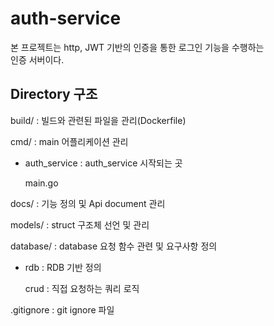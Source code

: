 # auth-service

 본 프로젝트는 http, JWT 기반의 인증을 통한 로그인 기능을 수행하는   
인증 서버이다.   

## Directory 구조

build/ : 빌드와 관련된 파일을 관리(Dockerfile)

cmd/ : main 어플리케이션 관리

- auth_service : auth_service 시작되는 곳
    
    main.go

docs/ : 기능 정의 및 Api document 관리

models/ : struct 구조체 선언 및 관리

database/ : database 요청 함수 관련 및 요구사항 정의

- rdb : RDB 기반 정의

    crud : 직접 요청하는 쿼리 로직

.gitignore : git ignore 파일